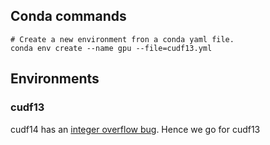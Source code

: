 ## Conda commands
```shell
# Create a new environment fron a conda yaml file. 
conda env create --name gpu --file=cudf13.yml
```

## Environments
### cudf13
cudf14 has an [integer overflow bug](https://github.com/rapidsai/cugraph/issues/850). Hence we go for cudf13
